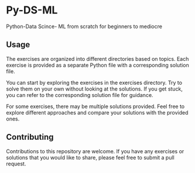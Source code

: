 # Py-DS-ML
Python-Data Scince- ML from scratch for beginners to mediocre
## Usage

The exercises are organized into different directories based on topics. Each exercise is provided as a separate Python file with a corresponding solution file.

You can start by exploring the exercises in the exercises directory. Try to solve them on your own without looking at the solutions. If you get stuck, you can refer to the corresponding solution file for guidance.

For some exercises, there may be multiple solutions provided. Feel free to explore different approaches and compare your solutions with the provided ones.

## Contributing

Contributions to this repository are welcome. If you have any exercises or solutions that you would like to share, please feel free to submit a pull request.
